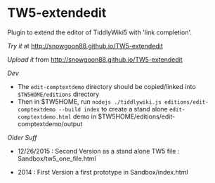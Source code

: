 TW5-extendedit
==============

Plugin to extend the editor of TiddlyWiki5 with 'link completion'.

*Try it* at http://snowgoon88.github.io/TW5-extendedit

*Upload it* from http://snowgoon88.github.io/TW5-extendedit

*Dev*
* The `edit-comptextdemo` directory should be copied/linked into `$TW5HOME/editions` directory
* Then in $TW5HOME, run `nodejs ./tiddlywiki.js editions/edit-comptextdemo --build index` to create a stand alone `edit-comptextdemo.html` demo in $TW5HOME/editions/edit-comptextdemo/output


*Older Suff*
* 12/26/2015 : Second Version
  as a stand alone TW5 file : Sandbox/tw5_one_file.html


* 2014 : First Version
  a first prototype in Sandbox/index.html
